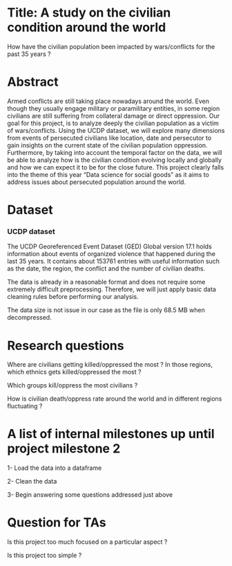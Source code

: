 # Title: A study on the civilian condition around the world

How have the civilian population been impacted by wars/conflicts for the past 35 years ?


# Abstract

Armed conflicts are still taking place nowadays around the world. Even though they usually engage military or paramilitary entities, in some region civilians are still suffering from collateral damage or direct oppression. Our goal for this project, is to analyze deeply the civilian population as a victim of wars/conflicts. Using the UCDP dataset, we will explore many dimensions from events of persecuted civilians like location, date and persecutor to gain insights on the current state of the civilian population oppression. Furthermore, by taking into account the temporal factor on the data, we will be able to analyze how is the civilian condition evolving locally and globally and how we can expect it to be for the close future.
This project clearly falls into the theme of this year “Data science for social goods” as it aims to address issues about persecuted population around the world.


# Dataset

### UCDP dataset

The UCDP Georeferenced Event Dataset (GED) Global version 17.1 holds information about events of organized violence that happened during the last 35 years. It contains about 153761 entries with useful information such as the date, the region, the conflict and the number of civilian deaths.

The data is already in a reasonable format and does not require some extremely difficult preprocessing. Therefore, we will just apply basic data cleaning rules before performing our analysis.

The data size is not issue in our case as the file is only 68.5 MB when decompressed.


# Research questions

Where are civilians getting killed/oppressed the most ? In those regions, which ethnics gets killed/oppressed the most ?

Which groups kill/oppress the most civilians ?

How is civilian death/oppress rate around the world and in different regions fluctuating ?


# A list of internal milestones up until project milestone 2

1- Load the data into a dataframe

2- Clean the data

3- Begin answering some questions addressed just above


# Question for TAs

Is this project too much focused on a particular aspect ?

Is this project too simple ?
